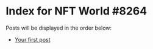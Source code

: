 # Index for NFT World #8264
Posts will be displayed in the order below:

- [Your first post](./001-first.md)

